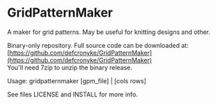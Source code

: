 GridPatternMaker  
================  
  
A maker for grid patterns. May be useful for knitting designs and other.  
  
Binary-only repository. Full source code can be downloaded at:  
[https://github.com/defcronyke/GridPatternMaker](https://github.com/defcronyke/GridPatternMaker)  
You'll need 7zip to unzip the binary release.  
  
Usage: gridpatternmaker [gpm_file] | [cols rows]  

See files LICENSE and INSTALL for more info.  
